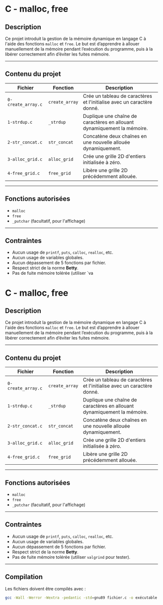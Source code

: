 # C - malloc, free

## Description

Ce projet introduit la gestion de la mémoire dynamique en langage C à l'aide des fonctions `malloc` et `free`. Le but est d’apprendre à allouer manuellement de la mémoire pendant l’exécution du programme, puis à la libérer correctement afin d’éviter les fuites mémoire.

---

## Contenu du projet

| Fichier               | Fonction                                  | Description                                                                 |
|----------------------|-------------------------------------------|-----------------------------------------------------------------------------|
| `0-create_array.c`    | `create_array`                            | Crée un tableau de caractères et l'initialise avec un caractère donné.     |
| `1-strdup.c`          | `_strdup`                                 | Duplique une chaîne de caractères en allouant dynamiquement la mémoire.    |
| `2-str_concat.c`      | `str_concat`                              | Concatène deux chaînes en une nouvelle allouée dynamiquement.              |
| `3-alloc_grid.c`      | `alloc_grid`                              | Crée une grille 2D d'entiers initialisée à zéro.                            |
| `4-free_grid.c`       | `free_grid`                               | Libère une grille 2D précédemment allouée.                                 |

---

## Fonctions autorisées

- `malloc`
- `free`
- `_putchar` (facultatif, pour l'affichage)

---

## Contraintes

- Aucun usage de `printf`, `puts`, `calloc`, `realloc`, etc.
- Aucun usage de variables globales.
- Aucun dépassement de 5 fonctions par fichier.
- Respect strict de la norme **Betty**.
- Pas de fuite mémoire tolérée (utiliser `va
# C - malloc, free

## Description

Ce projet introduit la gestion de la mémoire dynamique en langage C à l'aide des fonctions `malloc` et `free`. Le but est d’apprendre à allouer manuellement de la mémoire pendant l’exécution du programme, puis à la libérer correctement afin d’éviter les fuites mémoire.

---

## Contenu du projet

| Fichier               | Fonction                                  | Description                                                                 |
|----------------------|-------------------------------------------|-----------------------------------------------------------------------------|
| `0-create_array.c`    | `create_array`                            | Crée un tableau de caractères et l'initialise avec un caractère donné.     |
| `1-strdup.c`          | `_strdup`                                 | Duplique une chaîne de caractères en allouant dynamiquement la mémoire.    |
| `2-str_concat.c`      | `str_concat`                              | Concatène deux chaînes en une nouvelle allouée dynamiquement.              |
| `3-alloc_grid.c`      | `alloc_grid`                              | Crée une grille 2D d'entiers initialisée à zéro.                            |
| `4-free_grid.c`       | `free_grid`                               | Libère une grille 2D précédemment allouée.                                 |

---

## Fonctions autorisées

- `malloc`
- `free`
- `_putchar` (facultatif, pour l'affichage)

---

## Contraintes

- Aucun usage de `printf`, `puts`, `calloc`, `realloc`, etc.
- Aucun usage de variables globales.
- Aucun dépassement de 5 fonctions par fichier.
- Respect strict de la norme **Betty**.
- Pas de fuite mémoire tolérée (utiliser `valgrind` pour tester).

---

## Compilation

Les fichiers doivent être compilés avec :

```sh
gcc -Wall -Werror -Wextra -pedantic -std=gnu89 fichier.c -o exécutable

